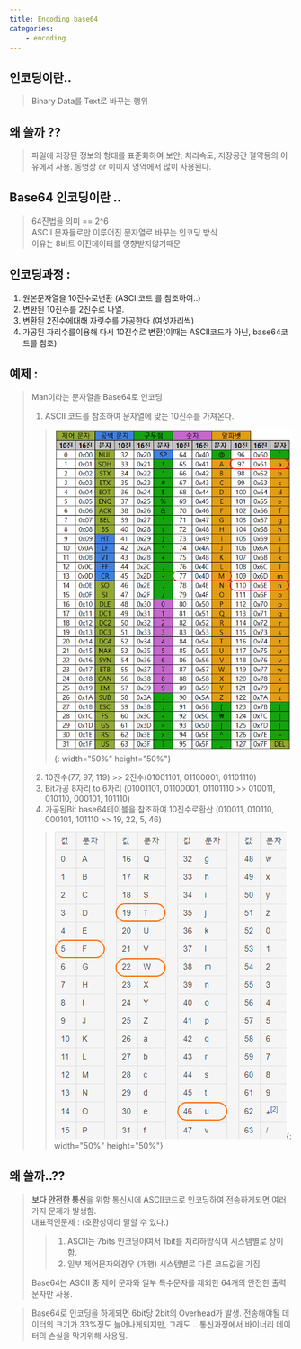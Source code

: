 ```yaml
---
title: Encoding base64 
categories: 
    - encoding 
---
```


## 인코딩이란..
> Binary Data를 Text로 바꾸는 행위

## 왜 쓸까 ??
> 파일에 저장된 정보의 형태를 표준화하여 보안, 처리속도, 저장공간 절약등의 이유에서 사용.
> 동영상 or 이미지 영역에서 많이 사용된다. 

## Base64 인코딩이란 .. 
> 64진법을 의미 == 2^6 <br>
> ASCII 문자들로만 이루어진 문자열로 바꾸는 인코딩 방식 <br>
> 이유는 8비트 이진데이터를 영향받지않기때문

## 인코딩과정 :
1. 원본문자열을 10진수로변환 (ASCII코드 를 참조하여..)
2. 변환된 10진수를 2진수로 나열.
3. 변환된 2진수에대해 자릿수를 가공한다 (여섯자리씩)
4. 가공된 자리수를이용해 다시 10진수로 변환(이때는 ASCII코드가 아닌, base64코드를 참조)

## 예제 :
> Man이라는 문자열을 Base64로 인코딩
> 1. ASCII 코드를 참조하여 문자열에 맞는 10진수를 가져온다. 
>>  ![base64Eg](/assets/postImg/ASCIICode.png){: width="50%" height="50%"}
> 2. 10진수(77, 97, 119) >> 2진수(01001101, 01100001, 01101110)
> 3. Bit가공 8자리 to 6자리 (01001101, 01100001, 01101110 >> 010011, 010110, 000101, 101110)
> 4. 가공된Bit base64테이블을 참조하여 10진수로환산 (010011, 010110, 000101, 101110 >> 19, 22, 5, 46)
>> ![base64Eg](/assets/postImg/Base64Table.png){: width="50%" height="50%"} 

## 왜 쓸까..??
> <b>보다 안전한 통신</b>을 위함
> 통신시에 ASCII코드로 인코딩하여 전송하게되면 여러가지 문제가 발생함.<br>
> 대표적인문제 : (호환성이라 말할 수 있다.)
> > 1. ASCII는 7bits 인코딩이여서 1bit를 처리하방식이 시스템별로 상이함.
> > 2. 일부 제어문자의경우 (개행) 시스템별로 다른 코드값을 가짐 
> > 
> Base64는 ASCII 중 제어 문자와 일부 특수문자를 제외한 64개의 안전한 출력 문자만 사용.


> Base64로 인코딩을 하게되면 6bit당 2bit의 Overhead가 발생.
전송해야될 데이터의 크기가 33%정도 늘어나게되지만,
그래도 .. 통신과정에서 바이너리 데이터의 손실을 막기위해 사용됨.
